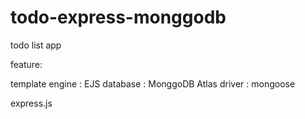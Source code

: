 # todo-express-monggodb
todo list app 


feature:

template engine : EJS
database        : MonggoDB Atlas
driver          : mongoose


express.js

